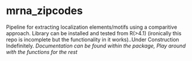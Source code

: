 # mrna_zipcodes
Pipeline for extracting localization elements/motifs using a comparitive approach. Library can be installed and tested from R(>4.1) (ironically this repo is incomplete but the functionality in it works)..Under Construction Indefinitely. *Documentation can be found within the package, Play around with the functions for the rest*

